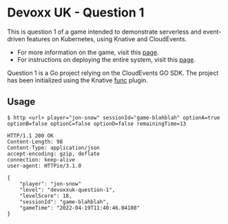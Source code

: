 # Devoxx UK - Question 1

This is question 1 of a game intended to demonstrate serverless and event-driven features on Kubernetes, using Knative and CloudEvents.

* For more information on the game, visit this [page](https://github.com/salaboy/from-monolith-to-k8s/tree/main/game).
* For instructions on deploying the entire system, visit this [page](https://github.com/ThomasVitale/eventing-game).

Question 1 is a Go project relying on the CloudEvents GO SDK. The project has been initialized using
the Knative [func](https://github.com/knative-sandbox/kn-plugin-func) plugin.

## Usage

```shell
$ http <url> player="jon-snow" sessionId="game-blahblah" optionA=true optionB=false optionC=false optionD=false remainingTime=13

HTTP/1.1 200 OK
Content-Length: 98
Content-Type: application/json
accept-encoding: gzip, deflate
connection: keep-alive
user-agent: HTTPie/3.1.0

{
    "player": "jon-snow"
    "level": "devoxxuk-question-1",
    "levelScore": 18,
    "sessionId": "game-blahblah",
    "gameTime": "2022-04-19T11:40:46.04108"
}
```
